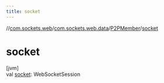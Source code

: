 ```yaml
---
title: socket
---
```

//[com.sockets.web](../../../index.html)/[com.sockets.web.data](../index.html)/[P2PMember](index.html)/[socket](socket.html)



# socket



[jvm]\
val [socket](socket.html): WebSocketSession




